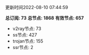 更新时间2022-08-10 07:44:59

**总订阅: 73**
**总节点: 1868**
**有效节点: 657**
- v2ray节点: 73
- ss节点: 427
- trojan节点: 155
- ssr节点: 2
